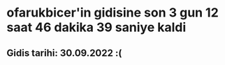 # ofarukbicer'in gidisine son 3 gun 12 saat 46 dakika 39 saniye kaldi

## Gidis tarihi: 30.09.2022 :(